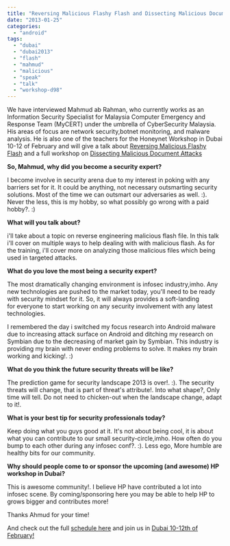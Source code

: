 ```yaml
---
title: "Reversing Malicious Flashy Flash and Dissecting Malicious Document with Mahmud!"
date: "2013-01-25"
categories: 
  - "android"
tags: 
  - "dubai"
  - "dubai2013"
  - "flash"
  - "mahmud"
  - "malicious"
  - "speak"
  - "talk"
  - "workshop-d98"
---
```


We have interviewed Mahmud ab Rahman, who currently works as an Information Security Specialist for Malaysia Computer Emergency and Response Team (MyCERT) under the umbrella of CyberSecurity Malaysia. His areas of focus are network security,botnet monitoring, and malware analysis. He is also one of the teachers for the Honeynet Workshop in Dubai 10-12 of February and will give a talk about [Reversing Malicious Flashy Flash](”http://dubai2013.honeynet.org/briefings.html#talk10”) and a full workshop on [Dissecting Malicious Document Attacks](”http://dubai2013.honeynet.org/training.html#class1”)  
  
  
  
**So, Mahmud, why did you become a security expert?**  
  
I become involve in security arena due to my interest in poking with any barriers set for it. It could be anything, not necessary outsmarting security solutions. Most of the time we can outsmart our adversaries as well. :). Never the less, this is my hobby, so what possibly go wrong with a paid hobby?. :)  
  
**What will you talk about?**  
  
i'll take about a topic on reverse engineering malicious flash file. In this talk i'll cover on multiple ways to help dealing with with malicious flash. As for the training, i'll cover more on analyzing those malicious files which being used in targeted attacks.  
  
**What do you love the most being a security expert?**  
  
The most dramatically changing environment is infosec industry,imho. Any new technologies are pushed to the market today, you'll need to be ready with security mindset for it. So, it will always provides a soft-landing  
for everyone to start working on any security involvement with any latest technologies.  
  
I remembered the day i switched my focus research into Android malware due to increasing attack surface on Android and ditching my research on Symbian due to the decreasing of market gain by Symbian. This industry is providing my brain with never ending problems to solve. It makes my brain working and kicking!. :)  
  
  
**What do you think the future security threats will be like?**  
  
The prediction game for security landscape 2013 is over!. :). The security threats will change, that is part of threat's attribute!. Into what shape?, Only time will tell. Do not need to chicken-out when the landscape change, adapt to it!.  
  
**What is your best tip for security professionals today?**  
  
Keep doing what you guys good at it. It's not about being cool, it is about what you can contribute to our small security-circle,imho. How often do you bump to each other during any infosec conf?. :). Less ego, More humble are healthy bits for our community.  
  
**Why should people come to or sponsor the upcoming (and awesome) HP workshop in Dubai?**  
  
This is awesome community!. I believe HP have contributed a lot into infosec scene. By coming/sponsoring here you may be able to help HP to grows bigger and contributes more!  
  
Thanks Ahmud for your time!  
  
And check out the full [schedule here](http://dubai2013.honeynet.org/briefings.html) and join us in [Dubai 10-12th of February!](http://dubai2013.honeynet.org/briefings.html)

